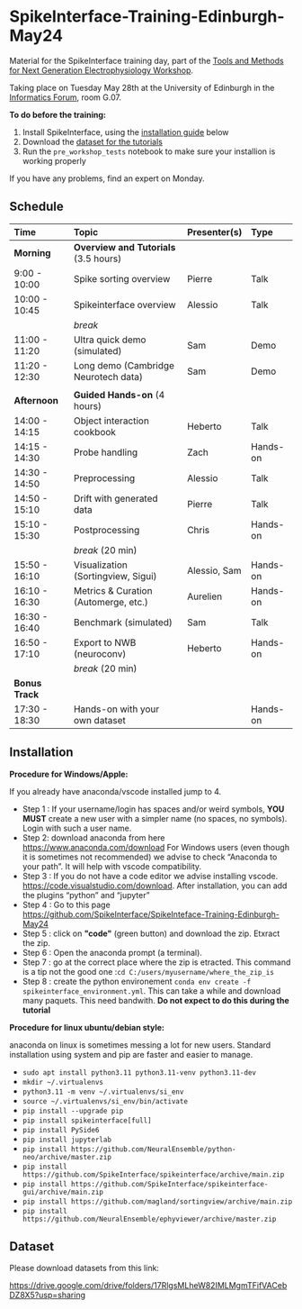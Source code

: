 # SpikeInterface-Training-Edinburgh-May24

Material for the SpikeInterface training day, part of the [Tools and Methods for Next Generation Electrophysiology Workshop](https://spikeinterface.github.io/spikeinterface-events/spikeinterface-workshop-2024/).

Taking place on Tuesday May 28th at the University of Edinburgh in the [Informatics Forum](https://informatics.ed.ac.uk/about/location), room G.07.

**To do before the training:**
1. Install SpikeInterface, using the [installation guide](#installation) below
2. Download the [dataset for the tutorials](#dataset)
3. Run the `pre_workshop_tests` notebook to make sure your installion is working properly

If you have any problems, find an expert on Monday.

## Schedule

| Time        | Topic                                   | Presenter(s)                   | Type         |
|:------------|:----------------------------------------|:-------------------------------|:-------------|
| **Morning** | **Overview and Tutorials** (3.5 hours) |                               |             |
| 9:00 - 10:00   | Spike sorting overview                   | Pierre                         | Talk         |
| 10:00 - 10:45  | Spikeinterface overview                   | Alessio                        | Talk         |
|             | _break_                                 |                               |             |
| 11:00 - 11:20  | Ultra quick demo (simulated)             | Sam                           | Demo         |
| 11:20 - 12:30  | Long demo (Cambridge Neurotech data)     | Sam                           | Demo         |
|             |                                       |                               |             |
| **Afternoon** | **Guided Hands-on** (4 hours)            |                               |             |
| 14:00 - 14:15  | Object interaction cookbook              | Heberto                        | Talk         |
| 14:15 - 14:30  | Probe handling                          | Zach                          | Hands-on     |
| 14:30 - 14:50  | Preprocessing                           | Alessio                        | Talk         |
| 14:50 - 15:10  | Drift with generated data              | Pierre                         | Talk         |
| 15:10 - 15:30  | Postprocessing                          | Chris                         | Hands-on     |
|             | _break_ (20 min)                        |                               |             |
| 15:50 - 16:10  | Visualization (Sortingview, Sigui)       | Alessio, Sam                   | Hands-on     |
| 16:10 - 16:30  | Metrics & Curation (Automerge, etc.)     | Aurelien                       | Hands-on     |
| 16:30 - 16:40  | Benchmark (simulated)                   | Sam                           | Talk         |
| 16:50 - 17:10  | Export to NWB (neuroconv)                | Heberto                        | Hands-on     |
|             | _break_ (20 min)                        |                               |             |
| **Bonus Track** |                                       |                               |             |
| 17:30 - 18:30  | Hands-on with your own dataset           |                               | Hands-on     | 


## Installation

**Procedure for Windows/Apple:**

If you already have anaconda/vscode installed jump to 4.

  * Step 1 : If your username/login has spaces and/or weird symbols, **YOU MUST** create
    a new user with a simpler name (no spaces, no symbols). Login with such a user name.
  * Step 2: download anaconda from here https://www.anaconda.com/download
    For Windows users (even though it is sometimes not recommended) we advise to check “Anaconda to your path”.
    It will help with vscode compatibility.
  * Step 3 : If you do not have a code editor we advise installing vscode.
    https://code.visualstudio.com/download.
    After installation, you can add the plugins “python” and “jupyter”
  * Step 4 : Go to this page https://github.com/SpikeInterface/SpikeInteface-Training-Edinburgh-May24
  * Step 5 : click on **"code"** (green button) and download the zip. Etxract the zip.
  * Step 6 : Open the anaconda prompt (a terminal).
  * Step 7 : go at the correct place where the zip is etracted.
    This command is a tip not the good one :`cd C:/users/myusername/where_the_zip_is`
  * Step 8 : create the python environement `conda env create -f spikeinterface_environment.yml`.
    This can take a while and download many paquets. This need bandwith.
    **Do not expect to do this during the tutorial**


**Procedure for linux ubuntu/debian style:**

anaconda on linux is sometimes messing a lot for new users.
Standard installation using system and pip are faster and easier to manage.
  
  * `sudo apt install python3.11 python3.11-venv python3.11-dev`
  * `mkdir ~/.virtualenvs`
  * `python3.11 -m venv ~/.virtualenvs/si_env`
  * `source ~/.virtualenvs/si_env/bin/activate`
  * `pip install --upgrade pip`
  * `pip install spikeinterface[full]`
  * `pip install PySide6`
  * `pip install jupyterlab`
  * `pip install https://github.com/NeuralEnsemble/python-neo/archive/master.zip`
  * `pip install https://github.com/SpikeInterface/spikeinterface/archive/main.zip`
  * `pip install https://github.com/SpikeInterface/spikeinterface-gui/archive/main.zip`
  * `pip install https://github.com/magland/sortingview/archive/main.zip`
  * `pip install https://github.com/NeuralEnsemble/ephyviewer/archive/master.zip`
  


## Dataset

Please download datasets from this link:

https://drive.google.com/drive/folders/17RlgsMLheW82IMLMgmTFifVACebDZ8X5?usp=sharing
